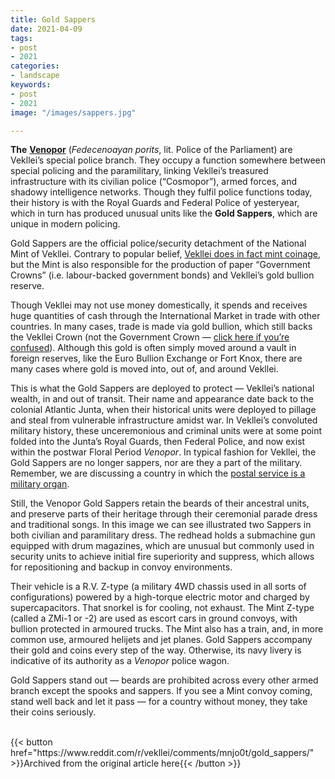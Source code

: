 ```yaml
---
title: Gold Sappers
date: 2021-04-09
tags:
- post
- 2021
categories:
- landscape
keywords:
- post
- 2021
image: "/images/sappers.jpg"

---
```

**The** [**Venopor**](https://millmint.net/posts/2020-07-08-police/) (*Fedecenoayan porits*, lit. Police of the Parliament) are Vekllei’s special police branch. They occupy a function somewhere between special policing and the paramilitary, linking Vekllei’s treasured infrastructure with its civilian police (“Cosmopor”), armed forces, and shadowy intelligence networks. Though they fulfil police functions today, their history is with the Royal Guards and Federal Police of yesteryear, which in turn has produced unusual units like the **Gold Sappers**, which are unique in modern policing.

Gold Sappers are the official police/security detachment of the National Mint of Vekllei. Contrary to popular belief, [Vekllei does in fact mint coinage](https://millmint.net/posts/2020-06-24-crown/), but the Mint is also responsible for the production of paper “Government Crowns” (i.e. labour-backed government bonds) and Vekllei’s gold bullion reserve.

Though Vekllei may not use money domestically, it spends and receives huge quantities of cash through the International Market in trade with other countries. In many cases, trade is made via gold bullion, which still backs the Vekllei Crown (not the Government Crown — [click here if you’re confused](https://millmint.net/utopia/vekllei/#economy)). Although this gold is often simply moved around a vault in foreign reserves, like the Euro Bullion Exchange or Fort Knox, there are many cases where gold is moved into, out of, and around Vekllei.

This is what the Gold Sappers are deployed to protect — Vekllei’s national wealth, in and out of transit. Their name and appearance date back to the colonial Atlantic Junta, when their historical units were deployed to pillage and steal from vulnerable infrastructure amidst war. In Vekllei’s convoluted military history, these unceremonious and criminal units were at some point folded into the Junta’s Royal Guards, then Federal Police, and now exist within the postwar Floral Period *Venopor*. In typical fashion for Vekllei, the Gold Sappers are no longer sappers, nor are they a part of the military. Remember, we are discussing a country in which the [postal service is a military organ](https://millmint.net/utopia/vekllei/society/mail/#structure).

Still, the Venopor Gold Sappers retain the beards of their ancestral units, and preserve parts of their heritage through their ceremonial parade dress and traditional songs. In this image we can see illustrated two Sappers in both civilian and paramilitary dress. The redhead holds a submachine gun equipped with drum magazines, which are unusual but commonly used in security units to achieve initial fire superiority and suppress, which allows for repositioning and backup in convoy environments.

Their vehicle is a R.V. Z-type (a military 4WD chassis used in all sorts of configurations) powered by a high-torque electric motor and charged by supercapacitors. That snorkel is for cooling, not exhaust. The Mint Z-type (called a ZMi-1 or -2) are used as escort cars in ground convoys, with bullion protected in armoured trucks. The Mint also has a train, and, in more common use, armoured helijets and jet planes. Gold Sappers accompany their gold and coins every step of the way. Otherwise, its navy livery is indicative of its authority as a *Venopor* police wagon.

Gold Sappers stand out — beards are prohibited across every other armed branch except the spooks and sappers. If you see a Mint convoy coming, stand well back and let it pass — for a country without money, they take their coins seriously.

<br>
{{< button href="https://www.reddit.com/r/vekllei/comments/mnjo0t/gold_sappers/" >}}Archived from the original article here{{< /button >}}
